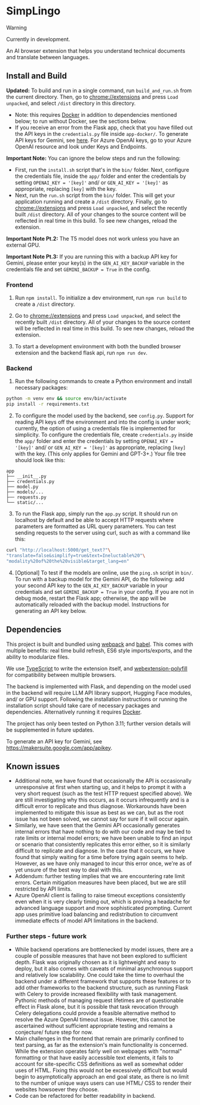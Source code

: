 # SimpLingo
> [!WARNING]
> Currently in development. 

An AI browser extension that helps you understand technical documents and translate between languages.

## Install and Build

**Updated:** To build and run in a single command, run ```build_and_run.sh``` from the current directory. Then, go to [chrome://extensions](chrome://extensions) and press ```Load unpacked```, and select ```/dist``` directory in this directory.
- Note: this requires [Docker](https://docs.docker.com/desktop/) in addition to dependencies mentioned below; to run without Docker, see the sections below. 
- If you receive an error from the Flask app, check that you have filled out the API keys in the ```credentials.py``` file inside ```app-docker/```. To generate API keys for Gemini, see [here](https://makersuite.google.com/app/apikey). For Azure OpenAI keys, go to your Azure OpenAI resource and look under Keys and Endpoints.

**Important Note:** You can ignore the below steps and run the following: 
- First, run the ```install.sh``` script that's in the ```bin/``` folder. Next,  configure the credentials file, inside the ```app/``` folder and enter the credentials by setting ```OPENAI_KEY = '[key]'``` and/ or ```GEN_AI_KEY = '[key]'``` as appropriate, replacing ```[key]``` with the key. 
- Next, run the ```run.sh``` script from the ```bin/``` folder. This will get your application running and create a ```/dist``` directory. Finally, go to [chrome://extensions](chrome://extensions) and press ```Load unpacked```, and select the recently built ```/dist``` directory.
All of your changes to the source content will be reflected in real time in this build. To see new changes, reload the extension. 

**Important Note Pt.2:** The T5 model does not work unless you have an external GPU. 

**Important Note Pt.3:** If you are running this with a backup API key for Gemini, please enter your key(s) in the ```GEN_AI_KEY_BACKUP``` variable in the credentials file and set ```GEMINI_BACKUP = True``` in the config.

### Frontend
1. Run ```npm install```. To initialize a dev environment, run ```npm run build``` to create a ```/dist``` directory. 

2. Go to [chrome://extensions](chrome://extensions) and press ```Load unpacked```, and select the recently built ```/dist``` directory. All of your changes to the source content will be reflected in real time in this build. To see new changes, reload the extension.

3. To start a development environment with both the bundled browser extension and the backend flask api, run ```npm run dev```. 

### Backend
1. Run the following commands to create a Python environment and install necessary packages:
```sh
python -m venv env && source env/bin/activate
pip install -r requirements.txt
```

2. To configure the model used by the backend, see ```config.py```. Support for reading API keys off the environment and into the config is under work; currently, the option of using a credentials file is implemented for simplicity. To configure the credentials file, create ```credentials.py``` inside the ```app/``` folder and enter the credentials by setting ```OPENAI_KEY = '[key]'``` and/ or ```GEN_AI_KEY = '[key]'``` as appropriate, replacing ```[key]``` with the key. (This only applies for Gemini and GPT-3+.) Your file tree should look like this:
```
app
├── __init__.py
├── credentials.py
├── model.py
├── models/...
├── requests.py
└── static/...
```

3. To run the Flask app, simply run the ```app.py``` script. It should run on localhost by default and be able to accept HTTP requests where parameters are formatted as URL query parameters.
You can test sending requests to the server using curl, such as with a command like this:
```sh
curl "http://localhost:5000/get_text?"\
"translate=false&simplify=true&text=Ineluctable%20"\
"modality%20of%20the%20visible&target_lang=en"
```

4. [Optional] To test if the models are online, use the ```ping.sh``` script in ```bin/```. To run with a backup model for the Gemini API, do the following: add your second API key to the ```GEN_AI_KEY_BACKUP``` variable in your credentials and set ```GEMINI_BACKUP = True``` in your config. If you are not in debug mode, restart the Flask app; otherwise, the app will be automatically reloaded with the backup model. Instructions for generating an API key below.

## Dependencies

This project is built and bundled using [webpack](https://webpack.js.org) and [babel](https://www.npmjs.com/package/babel-loader). This comes with multiple benefits: real time build refresh, ES6 style imports/exports, and the ability to modularize files. 

We use [TypeScript](https://www.typescriptlang.org) to write the extension itself, and [webextension-polyfill](https://github.com/mozilla/webextension-polyfill) for compatibility between multiple browsers.

The backend is implemented with Flask, and depending on the model used in the backend will require LLM API library support, Hugging Face modules, and/ or GPU support. Following the installation instructions or running the installation script should take care of necessary packages and dependencies. 
Alternatively running it requires [Docker](https://docs.docker.com/desktop/).

The project has only been tested on Python 3.11; further version details will be supplemented in future updates.

To generate an API key for Gemini, see https://makersuite.google.com/app/apikey. 

## Known issues

- Additional note, we have found that occasionally the API is occasionally unresponsive at first when starting up, and it helps to prompt it with a very short request (such as the test HTTP request specified above). We are still investigating why this occurs, as it occurs infrequently and is a difficult error to replicate and thus diagnose. Workarounds have been implemented to mitigate this issue as best as we can, but as the root issue has not been solved, we cannot say for sure if it will occur again.
- Similarly, we have seen that the Gemini API occasionally generates internal errors that have nothing to do with our code and may be tied to rate limits or internal model errors; we have been unable to find an input or scenario that consistently replicates this error either, so it is similarly difficult to replicate and diagnose. In the case that it occurs, we have found that simply waiting for a time before trying again seems to help. However, as we have only managed to incur this error once, we're as of yet unsure of the best way to deal with this. 
 - Addendum: further testing implies that we are encountering rate limit errors. Certain mitigation measures have been placed, but we are still restricted by API limits.
- Azure OpenAI client is failing to raise timeout exceptions consistently even when it is very clearly timing out, which is proving a headache for advanced language support and more sophisticated prompting. Current app uses primitive load balancing and redistribution to circumvent immediate effects of model API limitations in the backend. 

### Further steps - future work
- While backend operations are bottlenecked by model issues, there are a couple of possible measures that have not been explored to sufficient depth. Flask was originally chosen as it is lightweight and easy to deploy, but it also comes with caveats of minimal asynchronous support and relatively low scalability. One could take the time to overhaul the backend under a different framework that supports these features or to add other frameworks to the backend structure, such as running Flask with Celery to provide increased flexibility with task management. Pythonic methods of managing request lifetimes are of questionable effect in Flask alone, but it is possible that task revocation through Celery delegations could provide a feasible alternative method to resolve the Azure OpenAI timeout issue. However, this cannot be ascertained without sufficient appropriate testing and remains a conjecture/ future step for now.
- Main challenges in the frontend that remain are primarily confined to text parsing, as far as the extension's main functionality is concerned. While the extension operates fairly well on webpages with "normal" formatting or that have easily accessible text elements, it fails to account for site-specific CSS definitions as well as somewhat odder uses of HTML. Fixing this would not be excessively difficult but would begin to asymptotically approach an end goal state, as there is no limit to the number of unique ways users can use HTML/ CSS to render their websites howsoever they choose. 
- Code can be refactored for better readability in backend. 